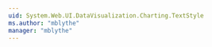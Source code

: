 ```yaml
---
uid: System.Web.UI.DataVisualization.Charting.TextStyle
ms.author: "mblythe"
manager: "mblythe"
---
```

